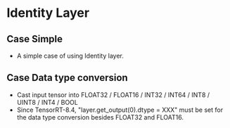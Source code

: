 # Identity Layer

## Case Simple

+ A simple case of using Identity layer.

## Case Data type conversion

+ Cast input tensor into FLOAT32 / FLOAT16 / INT32 / INT64 / INT8 / UINT8 / INT4 / BOOL
+ Since TensorRT-8.4, "layer.get_output(0).dtype = XXX" must be set for the data type conversion besides FLOAT32 and FLOAT16.
